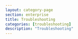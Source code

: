 ```yaml
---
layout: category-page
section: enterprise
title: Troubleshooting
categories: [troubleshooting]
description: "Troubleshooting"
---
```

